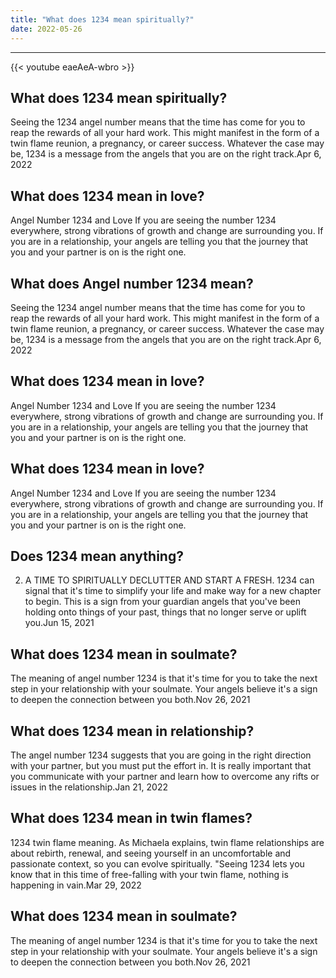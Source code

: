 ```yaml
---
title: "What does 1234 mean spiritually?"
date: 2022-05-26
---
```


---
{{< youtube eaeAeA-wbro >}}
## What does 1234 mean spiritually?
Seeing the 1234 angel number means that the time has come for you to reap the rewards of all your hard work. This might manifest in the form of a twin flame reunion, a pregnancy, or career success. Whatever the case may be, 1234 is a message from the angels that you are on the right track.Apr 6, 2022

## What does 1234 mean in love?
Angel Number 1234 and Love If you are seeing the number 1234 everywhere, strong vibrations of growth and change are surrounding you. If you are in a relationship, your angels are telling you that the journey that you and your partner is on is the right one.

## What does Angel number 1234 mean?
Seeing the 1234 angel number means that the time has come for you to reap the rewards of all your hard work. This might manifest in the form of a twin flame reunion, a pregnancy, or career success. Whatever the case may be, 1234 is a message from the angels that you are on the right track.Apr 6, 2022

## What does 1234 mean in love?
Angel Number 1234 and Love If you are seeing the number 1234 everywhere, strong vibrations of growth and change are surrounding you. If you are in a relationship, your angels are telling you that the journey that you and your partner is on is the right one.

## What does 1234 mean in love?
Angel Number 1234 and Love If you are seeing the number 1234 everywhere, strong vibrations of growth and change are surrounding you. If you are in a relationship, your angels are telling you that the journey that you and your partner is on is the right one.

## Does 1234 mean anything?
2. A TIME TO SPIRITUALLY DECLUTTER AND START A FRESH. 1234 can signal that it's time to simplify your life and make way for a new chapter to begin. This is a sign from your guardian angels that you've been holding onto things of your past, things that no longer serve or uplift you.Jun 15, 2021

## What does 1234 mean in soulmate?
The meaning of angel number 1234 is that it's time for you to take the next step in your relationship with your soulmate. Your angels believe it's a sign to deepen the connection between you both.Nov 26, 2021

## What does 1234 mean in relationship?
The angel number 1234 suggests that you are going in the right direction with your partner, but you must put the effort in. It is really important that you communicate with your partner and learn how to overcome any rifts or issues in the relationship.Jan 21, 2022

## What does 1234 mean in twin flames?
1234 twin flame meaning. As Michaela explains, twin flame relationships are about rebirth, renewal, and seeing yourself in an uncomfortable and passionate context, so you can evolve spiritually. "Seeing 1234 lets you know that in this time of free-falling with your twin flame, nothing is happening in vain.Mar 29, 2022

## What does 1234 mean in soulmate?
The meaning of angel number 1234 is that it's time for you to take the next step in your relationship with your soulmate. Your angels believe it's a sign to deepen the connection between you both.Nov 26, 2021

